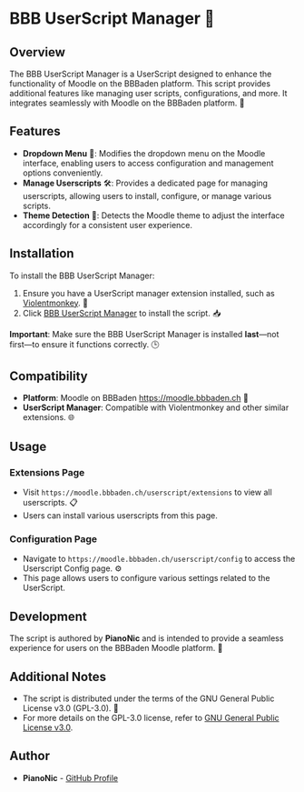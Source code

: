 # BBB UserScript Manager 🚀

## Overview

The BBB UserScript Manager is a UserScript designed to enhance the functionality of Moodle on the BBBaden platform. This script provides additional features like managing user scripts, configurations, and more. It integrates seamlessly with Moodle on the BBBaden platform. 🌟

## Features

- **Dropdown Menu** 🔽: Modifies the dropdown menu on the Moodle interface, enabling users to access configuration and management options conveniently.
- **Manage Userscripts** 🛠️: Provides a dedicated page for managing userscripts, allowing users to install, configure, or manage various scripts.
- **Theme Detection** 🎨: Detects the Moodle theme to adjust the interface accordingly for a consistent user experience.

## Installation

To install the BBB UserScript Manager:

1. Ensure you have a UserScript manager extension installed, such as [Violentmonkey](https://violentmonkey.github.io/#installation). 🧩
2. Click [BBB UserScript Manager](https://github.com/BBBaden-Moodle-userscripts/BBBUserScriptManager/raw/main/BBBUserScriptManager.user.js) to install the script. 📥

**Important**: Make sure the BBB UserScript Manager is installed **last**—not first—to ensure it functions correctly. 🕒

## Compatibility

- **Platform**: Moodle on BBBaden https://moodle.bbbaden.ch 🏫
- **UserScript Manager**: Compatible with Violentmonkey and other similar extensions. 🌐

## Usage

### Extensions Page

- Visit `https://moodle.bbbaden.ch/userscript/extensions` to view all userscripts. 📋
- Users can install various userscripts from this page.

### Configuration Page

- Navigate to `https://moodle.bbbaden.ch/userscript/config` to access the Userscript Config page. ⚙️
- This page allows users to configure various settings related to the UserScript.

## Development

The script is authored by **PianoNic** and is intended to provide a seamless experience for users on the BBBaden Moodle platform. 🎹

## Additional Notes

- The script is distributed under the terms of the GNU General Public License v3.0 (GPL-3.0). 📜
- For more details on the GPL-3.0 license, refer to [GNU General Public License v3.0](https://www.gnu.org/licenses/gpl-3.0.html).

## Author

- **PianoNic** - [GitHub Profile](https://github.com/PianoNic)
